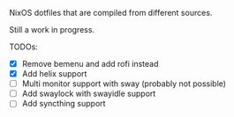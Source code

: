 NixOS dotfiles that are compiled from different sources.

Still a work in progress.

TODOs:
- [x] Remove bemenu and add rofi instead
- [x] Add helix support
- [ ] Multi monitor support with sway (probably not possible)
- [ ] Add swaylock with swayidle support
- [ ] Add syncthing support
